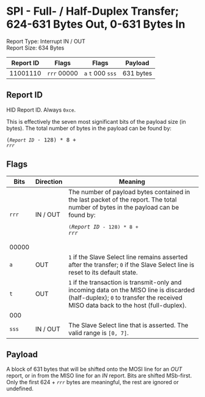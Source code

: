 
# SPI - Full- / Half-Duplex Transfer; 624-631 Bytes Out, 0-631 Bytes In
Report Type: Interrupt IN / OUT<br />
Report Size: 634 Bytes

| Report ID | Flags | Flags | Payload |
|-----------|-------|-------|---------|
| 11001110 | `rrr`&nbsp;00000 | `a`&nbsp;`t`&nbsp;000&nbsp;`sss` | 631 bytes |

## Report ID
HID Report ID.  Always `0xce`.

This is effectively the seven most significant bits of the payload size (in bytes).  The total number of bytes in the payload can be found by: <pre>(*`Report ID`* - 128) * 8 + *`rrr`*</pre>

## Flags

| Bits  | Direction | Meaning |
|-------|-----------|---------|
| `rrr` | IN / OUT  | The number of payload bytes contained in the last packet of the report.  The total number of bytes in the payload can be found by: <pre>(*`Report ID`* - 128) * 8 + *`rrr`*</pre> |
| 00000 |          |                                                                       |
| `a`   | OUT      | `1` if the Slave Select line remains asserted after the transfer; `0` if the Slave Select line is reset to its default state. |
| `t`   | OUT      | `1` if the transaction is transmit-only and incoming data on the MISO line is discarded (half-duplex); `0` to transfer the received MISO data back to the host (full-duplex). |
| 000   |          |                                                                       |
| `sss` | IN / OUT | The Slave Select line that is asserted.  The valid range is `[0, 7]`. |

## Payload
A block of 631 bytes that will be shifted onto the MOSI line for an *OUT* report, or in from the MISO line for an *IN* report.  Bits are shifted MSb-first.  Only the first 624 + *`rrr`* bytes are meaningful, the rest are ignored or undefined.
